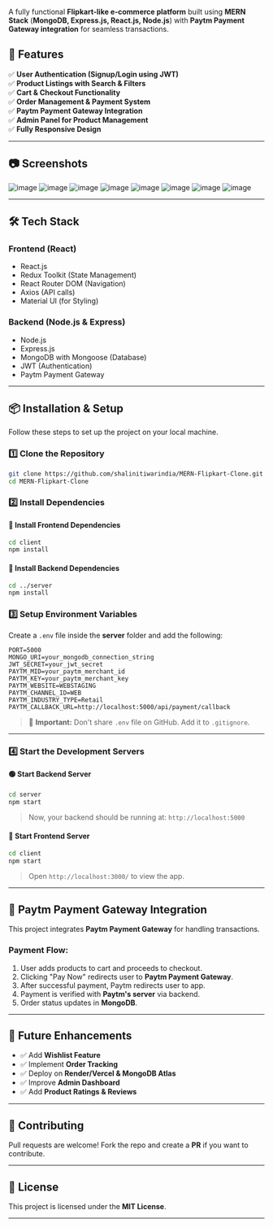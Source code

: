 

A fully functional **Flipkart-like e-commerce platform** built using **MERN Stack** (**MongoDB, Express.js, React.js, Node.js**) with **Paytm Payment Gateway integration** for seamless transactions.

## 🚀 Features

✅ **User Authentication (Signup/Login using JWT)**  
✅ **Product Listings with Search & Filters**  
✅ **Cart & Checkout Functionality**  
✅ **Order Management & Payment System**  
✅ **Paytm Payment Gateway Integration**  
✅ **Admin Panel for Product Management**  
✅ **Fully Responsive Design**  

---

## 📷 Screenshots  

![image](https://github.com/user-attachments/assets/4431f78c-492f-4b7b-9654-5f96986a6028)
![image](https://github.com/user-attachments/assets/ca622811-f653-44a3-a152-e59b76ce2dcb)
![image](https://github.com/user-attachments/assets/9df4cfe7-693c-48b9-9e48-3c1ca716aea9)
![image](https://github.com/user-attachments/assets/d24557ef-420f-4f2f-bc97-9ad65a2bdedc)
![image](https://github.com/user-attachments/assets/93cb2082-2939-42da-a8ab-413db25ad4f7)
![image](https://github.com/user-attachments/assets/f32bb781-5591-4244-88b1-36eba0cbcad0)
![image](https://github.com/user-attachments/assets/7e8cf4c0-8af0-4c86-9614-df7ca32ad256)
![image](https://github.com/user-attachments/assets/0a8128b5-3b57-430f-a822-d32c6a24efbf)








---

## 🛠️ Tech Stack

### **Frontend (React)**
- React.js
- Redux Toolkit (State Management)
- React Router DOM (Navigation)
- Axios (API calls)
- Material UI (for Styling)

### **Backend (Node.js & Express)**
- Node.js
- Express.js
- MongoDB with Mongoose (Database)
- JWT (Authentication)
- Paytm Payment Gateway

---

## 📦 Installation & Setup

Follow these steps to set up the project on your local machine.

### 1️⃣ Clone the Repository
```bash
git clone https://github.com/shalinitiwarindia/MERN-Flipkart-Clone.git
cd MERN-Flipkart-Clone
```

### 2️⃣ Install Dependencies  

#### 🔹 Install **Frontend Dependencies**  
```bash
cd client
npm install
```

#### 🔹 Install **Backend Dependencies**  
```bash
cd ../server
npm install
```

### 3️⃣ Setup Environment Variables  
Create a `.env` file inside the **server** folder and add the following:

```plaintext
PORT=5000
MONGO_URI=your_mongodb_connection_string
JWT_SECRET=your_jwt_secret
PAYTM_MID=your_paytm_merchant_id
PAYTM_KEY=your_paytm_merchant_key
PAYTM_WEBSITE=WEBSTAGING
PAYTM_CHANNEL_ID=WEB
PAYTM_INDUSTRY_TYPE=Retail
PAYTM_CALLBACK_URL=http://localhost:5000/api/payment/callback
```

> 🛑 **Important:** Don't share `.env` file on GitHub. Add it to `.gitignore`.

---

### 4️⃣ Start the Development Servers  

#### 🟢 Start **Backend Server**
```bash
cd server
npm start
```
> Now, your backend should be running at: `http://localhost:5000`

#### 🔵 Start **Frontend Server**
```bash
cd client
npm start
```
> Open `http://localhost:3000/` to view the app.

---

## 🏦 Paytm Payment Gateway Integration

This project integrates **Paytm Payment Gateway** for handling transactions.

### **Payment Flow:**
1. User adds products to cart and proceeds to checkout.
2. Clicking "Pay Now" redirects user to **Paytm Payment Gateway**.
3. After successful payment, Paytm redirects user to app.
4. Payment is verified with **Paytm's server** via backend.
5. Order status updates in **MongoDB**.

---

## 🎯 Future Enhancements
- ✅ Add **Wishlist Feature**
- ✅ Implement **Order Tracking**
- ✅ Deploy on **Render/Vercel & MongoDB Atlas**
- ✅ Improve **Admin Dashboard**
- ✅ Add **Product Ratings & Reviews**

---

## 🤝 Contributing
Pull requests are welcome! Fork the repo and create a **PR** if you want to contribute.

---

## 📜 License
This project is licensed under the **MIT License**.

---

